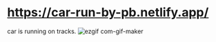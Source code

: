 # https://car-run-by-pb.netlify.app/
car is running on tracks.
![ezgif com-gif-maker](https://user-images.githubusercontent.com/60803643/186974264-6f811668-8560-4459-bd74-74772d5378dd.gif)
